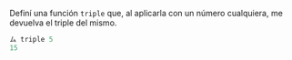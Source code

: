Definí una función `triple` que, al aplicarla con un número cualquiera, me devuelva el triple del mismo.

```haskell
ム triple 5
15
```
